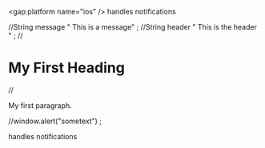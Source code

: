<gap:platform name="ios" />
<description>
handles notifications
</description>
<preference name="orientation" value="default" />

//String message " This is a message" ; 
//String header " This is the header " ; 
//<h1>My First Heading</h1>
//<p>My first paragraph.</p>


//window.alert("sometext") ; 


<description>
handles notifications
</description>
